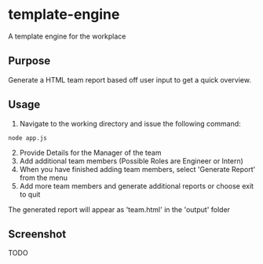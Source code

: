 # template-engine
A template engine for the workplace

## Purpose
Generate a HTML team report based off user input to get a quick overview.

## Usage
1. Navigate to the working directory and issue the following command:
```
node app.js
```
2. Provide Details for the Manager of the team
3. Add additional team members (Possible Roles are Engineer or Intern)
4. When you have finished adding team members, select 'Generate Report' from the menu
5. Add more team members and generate additional reports or choose exit to quit

The generated report will appear as 'team.html' in the 'output' folder

## Screenshot
TODO